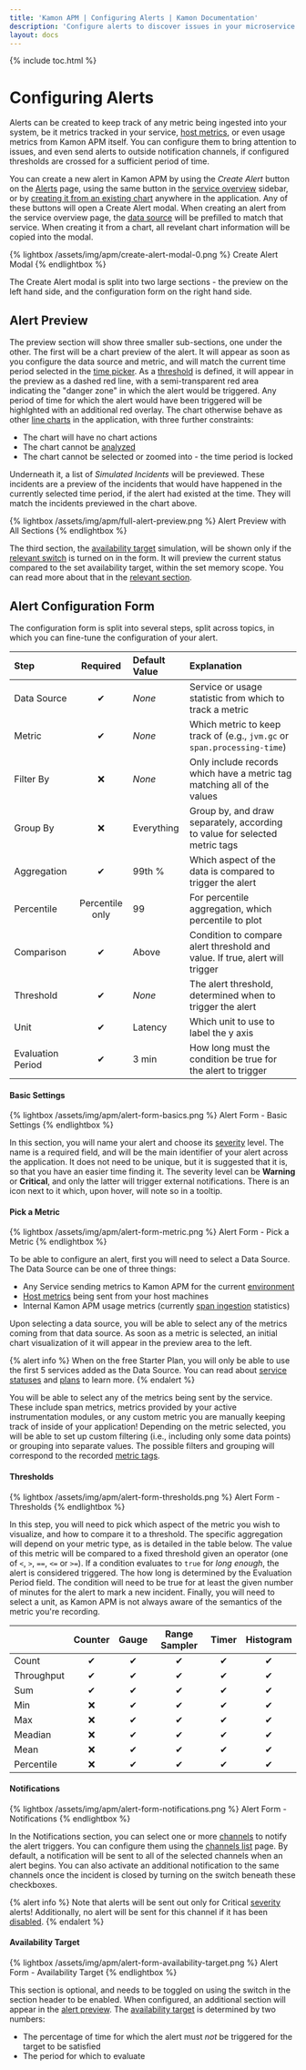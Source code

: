 ```yaml
---
title: 'Kamon APM | Configuring Alerts | Kamon Documentation'
description: 'Configure alerts to discover issues in your microservice architecture, and be notified immediately when something goes wrong'
layout: docs
---
```


{% include toc.html %}

Configuring Alerts
==================

Alerts can be created to keep track of any metric being ingested into your system, be it metrics tracked in your service, [host metrics], or even usage metrics from Kamon APM itself. You can
configure them to bring attention to issues, and even send alerts to outside notification channels, if configured thresholds are crossed for a sufficient period of time.

You can create a new alert in Kamon APM by using the _Create Alert_ button on the [Alerts] page, using the same button in the [service overview] sidebar, or by [creating it from an existing chart][create-from-chart] anywhere in the application. Any of these buttons will open a Create Alert modal. When creating an alert from the service overview page, the [data source](#data-source) will be
prefilled to match that service. When creating it from a chart, all revelant chart information will be copied into the modal.

{% lightbox /assets/img/apm/create-alert-modal-0.png %}
Create Alert Modal
{% endlightbox %}

The Create Alert modal is split into two large sections - the preview on the left hand side, and the configuration form on the right hand side.

Alert Preview
--------------

The preview section will show three smaller sub-sections, one under the other. The first will be a chart preview of the alert. It will appear as soon as you configure the data source and metric,
and will match the current time period selected in the [time picker]. As a [threshold](#threshold) is defined, it will appear in the preview as a dashed red line, with a semi-transparent red area
indicating the "danger zone" in which the alert would be triggered. Any period of time for which the alert would have been triggered will be highlghted with an additional red overlay. The chart
otherwise behave as other [line charts] in the application, with three further constraints:

* The chart will have no chart actions
* The chart cannot be [analyzed]
* The chart cannot be selected or zoomed into - the time period is locked

Underneath it, a list of *Simulated Incidents* will be previewed. These incidents are a preview of the incidents that would have happened in the currently selected time period, if the
alert had existed at the time. They will match the incidents previewed in the chart above.

{% lightbox /assets/img/apm/full-alert-preview.png %}
Alert Preview with All Sections
{% endlightbox %}

The third section, the [availability target] simulation, will be shown only if the [relevant switch](#availability-target) is turned on in the form. It will preview the current status
compared to the set availability target, within the set memory scope. You can read more about that in the [relevant section](#availability-target).

Alert Configuration Form
-------------------------

The configuration form is split into several steps, split across topics, in which you can fine-tune the configuration of your alert.

| Step                  | Required | Default Value | Explanation                                                              |
|:----------------------|:--------:|:--------------|:-------------------------------------------------------------------------|
| Data Source           | &#x2714;      | *None*        | Service or usage statistic from which to track a metric                  |
| Metric                | &#x2714;      | *None*        | Which metric to keep track of (e.g., `jvm.gc` or `span.processing-time`) |
| Filter By             | &#x274C;       | *None*        | Only include records which have a metric tag matching all of the values  |
| Group By              | &#x274C;       | Everything    | Group by, and draw separately, according to value for selected metric tags |
| Aggregation           | &#x2714;      | 99th %        | Which aspect of the data is compared to trigger the alert                |
| Percentile            | Percentile only | 99     | For percentile aggregation, which percentile to plot                     |
| Comparison            | &#x2714;      | Above         | Condition to compare alert threshold and value. If true, alert will trigger |
| Threshold             | &#x2714;      | *None*        | The alert threshold, determined when to trigger the alert                |
| Unit                  | &#x2714;      | Latency       | Which unit to use to label the y axis                                    |
| Evaluation Period     | &#x2714;      | 3 min         | How long must the condition be true for the alert to trigger             |

#### Basic Settings

{% lightbox /assets/img/apm/alert-form-basics.png %}
Alert Form - Basic Settings
{% endlightbox %}

In this section, you will name your alert and choose its [severity] level. The name is a required field, and will be the main identifier of your alert across the application. It does not need
to be unique, but it is suggested that it is, so that you have an easier time finding it. The severity level can be **Warning** or **Critical**, and only the latter will trigger external
notifications. There is an icon next to it which, upon hover, will note so in a tooltip.

#### Pick a Metric

{% lightbox /assets/img/apm/alert-form-metric.png %}
Alert Form - Pick a Metric
{% endlightbox %}

To be able to configure an alert, first you will need to select a Data Source. The Data Source can be one of three things:

* Any Service sending metrics to Kamon APM for the current [environment]
* [Host metrics] being sent from your host machines
* Internal Kamon APM usage metrics (currently [span ingestion] statistics)

Upon selecting a data source, you will be able to select any of the metrics coming from that data source. As soon as a metric is selected, an initial chart visualization of it
will appear in the preview area to the left.

{% alert info %}
When on the free Starter Plan, you will only be able to use the first 5 services added as the Data Source. You can read about [service statuses] and [plans] to learn more.
{% endalert %}

You will be able to select any of the metrics being sent by the service. These include span metrics, metrics provided by your active instrumentation modules, or any custom metric you are manually keeping track of inside of your application! Depending on the metric selected, you will be able to set up custom filtering (i.e., including only some data points) or grouping into separate values. The possible filters and grouping will correspond to the recorded [metric tags].

#### Thresholds

{% lightbox /assets/img/apm/alert-form-thresholds.png %}
Alert Form - Thresholds
{% endlightbox %}

In this step, you will need to pick which aspect of the metric you wish to visualize, and how to compare it to a threshold. The specific aggregation will depend on your metric type, as is detailed
in the table below. The value of this metric will be compared to a fixed threshold given an operator (one of `<`, `>`, `==`, `<=` or `>=`). If a condition evaluates to `true` for *long enough*, the
alert is considered triggered. The how long is determined by the Evaluation Period field. The condition will need to be true for at least the given number of minutes for the alert to mark a new
incident. Finally, you will need to select a unit, as Kamon APM is not always aware of the semantics of the metric you're recording.

|            | Counter | Gauge | Range Sampler | Timer | Histogram |
|:-----------|:-------:|:-----:|:-------------:|:-----:|:---------:|
| Count      | &#x2714;     | &#x2714;   | &#x2714;           | &#x2714;   | &#x2714;       |
| Throughput | &#x2714;     | &#x2714;   | &#x2714;           | &#x2714;   | &#x2714;       |
| Sum        | &#x2714;     | &#x2714;   | &#x2714;           | &#x2714;   | &#x2714;       |
| Min        | &#x274C;      | &#x2714;   | &#x2714;           | &#x2714;   | &#x2714;       |
| Max        | &#x274C;      | &#x2714;   | &#x2714;           | &#x2714;   | &#x2714;       |
| Meadian    | &#x274C;      | &#x2714;   | &#x2714;           | &#x2714;   | &#x2714;       |
| Mean       | &#x274C;      | &#x2714;   | &#x2714;           | &#x2714;   | &#x2714;       |
| Percentile | &#x274C;      | &#x2714;   | &#x2714;           | &#x2714;   | &#x2714;       |

#### Notifications

{% lightbox /assets/img/apm/alert-form-notifications.png %}
Alert Form - Notifications
{% endlightbox %}

In the Notifications section, you can select one or more [channels] to notify the alert triggers. You can configure them using the [channels list][channels] page. By default, a notification
will be sent to all of the selected channels when an alert begins. You can also activate an additional notification to the same channels once the incident is closed by turning on the
switch beneath these checkboxes.

{% alert info %}
Note that alerts will be sent out only for Critical [severity] alerts! Additionally, no alert will be sent for this channel if it has been [disabled][channels].
{% endalert %}

#### Availability Target

{% lightbox /assets/img/apm/alert-form-availability-target.png %}
Alert Form - Availability Target
{% endlightbox %}

This section is optional, and needs to be toggled on using the switch in the section header to be enabled. When configured, an additional section will appear in the [alert preview](#alert-preview).
The [availability target] is determined by two numbers:

* The percentage of time for which the alert must *not* be triggered for the target to be satisfied
* The period for which to evaluate

[Alerts]: ../alert-list/
[service overview]: ../../services/service-details/#service-overview
[host metrics]: ../../hosts/host-monitor/
[create-from-chart]: ../../general/charts/#chart-operations
[time picker]: ../../general/time-picker/
[line charts]: ../../general/charts/#time-charts
[analyzed]: ../../deep-dive/analyze/
[availability target]: ../overview/#availability-target
[severity]: ../overview/#alert-severity
[span ingestion]: ../../administration/span-management/
[service statuses]: ../../services/service-list/#service-status
[plans]: /apm/pricing/
[environment]: ../../general/environments/
[metric tags]: ../../../core/metrics/#creating-and-removing-metrics
[channels]: ../channels/

